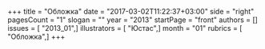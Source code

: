 +++
title = "Обложка"
date = "2017-03-02T11:22:37+03:00"
side = "right"
pagesCount = "1"
slogan = ""
year = "2013"
startPage = "front"
authors = []
issues = [ "2013_01",]
illustrators = [ "Юстас",]
month = "01"
rubrics = [ "Обложка",]
+++
